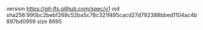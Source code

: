 version https://git-lfs.github.com/spec/v1
oid sha256:990bc2bebf269c52ba5c78c321f495cacd27d792388bbed1104ac4b897bd0959
size 8695
